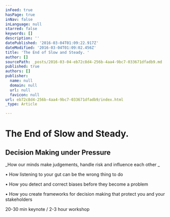 ```yaml
---
inFeed: true
hasPage: true
inNav: false
inLanguage: null
starred: false
keywords: []
description: ''
datePublished: '2016-03-04T01:09:22.917Z'
dateModified: '2016-03-04T01:09:02.456Z'
title: 'The End of Slow and Steady. '
author: []
sourcePath: _posts/2016-03-04-eb72c8d4-256b-4aa4-9bc7-033671dfadb9.md
published: true
authors: []
publisher:
  name: null
  domain: null
  url: null
  favicon: null
url: eb72c8d4-256b-4aa4-9bc7-033671dfadb9/index.html
_type: Article

---
```

# The End of Slow and Steady.

## Decision Making under Pressure

_How our minds make judgements, handle risk and influence each other
_

• How listening to your gut can be the
wrong thing to do

• How you detect and correct biases
before they become a problem

• How you create frameworks for decision making that protect you and
your stakeholders

20-30 min keynote / 2-3 hour workshop